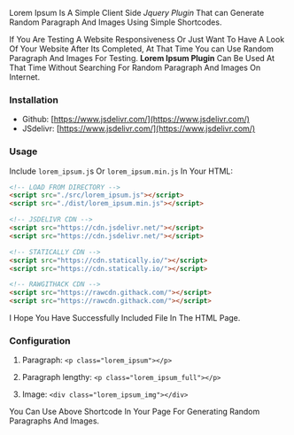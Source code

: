 Lorem Ipsum Is A Simple Client Side _Jquery Plugin_ That can Generate Random Paragraph And Images Using Simple Shortcodes.

If You Are Testing A Website Responsiveness Or Just Want To Have A Look Of Your Website After Its Completed, At That Time You can Use Random Paragraph And Images For Testing. **Lorem Ipsum Plugin** Can Be Used At That Time Without Searching For Random Paragraph And Images On Internet.

### Installation

-   Github: [https://www.jsdelivr.com/](https://www.jsdelivr.com/)
-   JSdelivr: [https://www.jsdelivr.com/](https://www.jsdelivr.com/)

### Usage

Include `lorem_ipsum.j`s Or `lorem_ipsum.min.js` In Your HTML:

```html
<!-- LOAD FROM DIRECTORY -->
<script src="./src/lorem_ipsum.js"></script>
<script src="./dist/lorem_ipsum.min.js"></script>

<!-- JSDELIVR CDN -->
<script src="https://cdn.jsdelivr.net/"></script>
<script src="https://cdn.jsdelivr.net/"></script>

<!-- STATICALLY CDN -->
<script src="https://cdn.statically.io/"></script>
<script src="https://cdn.statically.io/"></script>

<!-- RAWGITHACK CDN -->
<script src="https://rawcdn.githack.com/"></script>
<script src="https://rawcdn.githack.com/"></script>
 ```
I Hope You Have Successfully Included File In The HTML Page.

### Configuration

1.  Paragraph: ```<p class="lorem_ipsum"></p>```
    
2.  Paragraph lengthy: ```<p class="lorem_ipsum_full"></p>```
    
3.  Image: ```<div class="lorem_ipsum_img"></div>```

You Can Use Above Shortcode In Your Page For Generating Random Paragraphs And Images.
